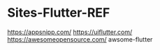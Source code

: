 # Sites-Flutter-REF

https://appsnipp.com/
https://uiflutter.com/
https://awesomeopensource.com/
awsome-flutter
